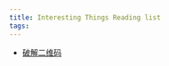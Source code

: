 ```yaml
---
title: Interesting Things Reading list
tags:
---
```


* [破解二维码](https://blog.qartis.com/decoding-small-qr-codes-by-hand/)
